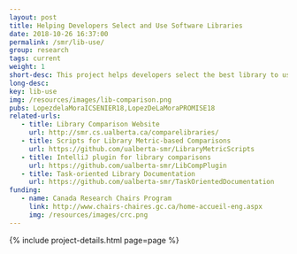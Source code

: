 ```yaml
---
layout: post
title: Helping Developers Select and Use Software Libraries
date: 2018-10-26 16:37:00
permalink: /smr/lib-use/
group: research
tags: current
weight: 1
short-desc: This project helps developers select the best library to use based on their current task and needs. We explore how we can mine software repositories to extract information that can be used to compare libraries and their corresponding APIs. 
long-desc:
key: lib-use
img: /resources/images/lib-comparison.png
pubs: LopezdelaMoraICSENIER18,LopezDeLaMoraPROMISE18
related-urls:
   - title: Library Comparison Website
     url: http://smr.cs.ualberta.ca/comparelibraries/
   - title: Scripts for Library Metric-based Comparisons
     url: https://github.com/ualberta-smr/LibraryMetricScripts
   - title: IntelliJ plugin for library comparisons
     url: https://github.com/ualberta-smr/LibCompPlugin
   - title: Task-oriented Library Documentation
     url: https://github.com/ualberta-smr/TaskOrientedDocumentation
funding:
   - name: Canada Research Chairs Program
     link: http://www.chairs-chaires.gc.ca/home-accueil-eng.aspx
     img: /resources/images/crc.png
---
```


{% include project-details.html page=page %}

